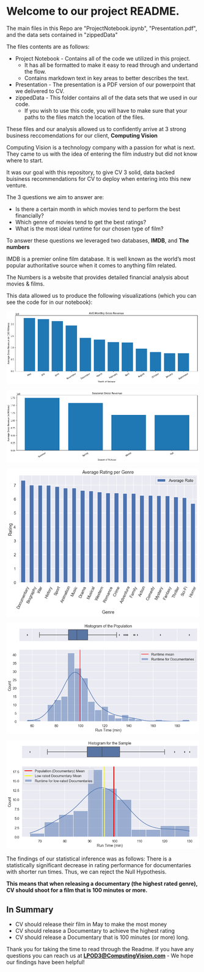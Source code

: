 # Welcome to our project README.

The main files in this Repo are "ProjectNotebook.ipynb", "Presentation.pdf", and the data sets contained in "zippedData"

The files contents are as follows:
* Project Notebook - Contains all of the code we utilized in this project. 
    *  It has all be formatted to make it easy to read through and undertand the flow.
    *  Contains markdown text in key areas to better describes the text.
* Presentation - The presentation is a PDF version of our powerpoint that we delivered to CV.
* zippedData - This folder contains all of the data sets that we used in our code. 
    *  If you wish to use this code, you will have to make sure that your paths to the files match the location of the files.

These files and our analysis allowed us to confidently arrive at 3 strong business reccomendations for our client, **Computing Vision**

Computing Vision is a technology company with a passion for what is next. They came to us with the idea of entering the film industry but did not know where to start.

It was our goal with this repository, to give CV 3 solid, data backed buisiness recommendations for CV to deploy when entering into this new venture.

The 3 questions we aim to answer are:
* Is there a certain month in which movies tend to perform the best financially?
* Which genre of movies tend to get the best ratings?
* What is the most ideal runtime for our chosen type of film?

To answer these questions we leveraged two databases, **IMDB**, and **The numbers**

IMDB is a premier online film database. It is well known as the world’s most popular 
authoritative source when it comes to anything film related.

The Numbers is a website that provides detailed financial
analysis about movies & films.

This data allowed us to produce the following visualizations (which you can see the code for in our notebook):

![](README_files\README_14_0.png)

![](README_files\README_16_0.png)

![](README_files\README_41_0.png)

![](README_files\README_51_1.png)

![](README_files\README_54_1.png)

The findings of our statistical inference was as follows:
There is a statistically significant decrease in rating performance for
documentaries with shorter run times. Thus, we can reject the Null Hypothesis.

**This means that when releasing a documentary (the highest rated genre), CV should shoot for a film that is 100 minutes or more.**

## In Summary
* CV should release their film in May to make the most money
* CV should release a Documentary to achieve the highest rating
* CV should release a Documentary that is 100 minutes (or more) long.

Thank you for taking the time to read through the Readme. If you have any questions you can reach us at
**LPOD3@ComputingVision.com** - We hope our findings have been helpful!




